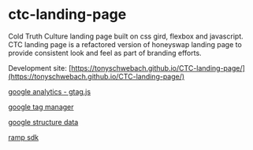 # ctc-landing-page

Cold Truth Culture landing page built on css gird, flexbox and javascript. 
CTC landing page is a refactored version of honeyswap landing page to provide consistent look and feel as part of branding efforts.

Development site: [https://tonyschwebach.github.io/CTC-landing-page/](https://tonyschwebach.github.io/CTC-landing-page/)



[google analytics - gtag.js](https://developers.google.com/analytics "analytics docs")

[google tag manager](https://developers.google.com/tag-manager/devguide "google tag manager docs")

[google structure data](https://developers.google.com/search/docs/guides/intro-structured-data "google structure data docs")

[ramp sdk](https://docs.ramp.network/ "ramp docs")
